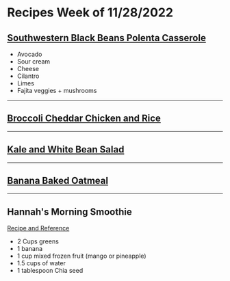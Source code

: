 # Recipes Week of 11/28/2022

## [Southwestern Black Beans Polenta Casserole](./blackBeanPolentaCasserole.md)

- Avocado
- Sour cream
- Cheese
- Cilantro
- Limes
- Fajita veggies + mushrooms

---

## [Broccoli Cheddar Chicken and Rice](./BroccoliCheddarChickenAndRice.md)

---

## [Kale and White Bean Salad](./KaleAndWhiteBeanSalad.md)

---

## [Banana Baked Oatmeal](./bananabakedoatmeal.md)

---

## Hannah's Morning Smoothie

[Recipe and Reference](https://joyfoodsunshine.com/green-smoothie/)

- 2 Cups greens
- 1 banana
- 1 cup mixed frozen fruit (mango or pineapple)
- 1.5 cups of water
- 1 tablespoon Chia seed